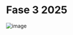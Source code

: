 # Fase 3 2025


![image](https://github.com/user-attachments/assets/9ac09f99-eaeb-4f20-bd1d-da8bc02bc287)
